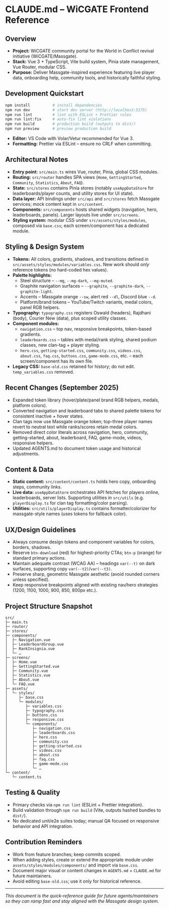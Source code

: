 # CLAUDE.md – WiCGATE Frontend Reference

## Overview
- **Project:** WiCGATE community portal for the World in Conflict revival initiative (WiCGATE/Massgate).
- **Stack:** Vue 3 + TypeScript, Vite build system, Pinia state management, Vue Router, modular CSS.
- **Purpose:** Deliver Massgate-inspired experience featuring live player data, onboarding help, community tools, and historically faithful styling.

## Development Quickstart
```bash
npm install          # install dependencies
npm run dev          # start dev server (http://localhost:5175)
npm run lint         # lint with ESLint + Prettier rules
npm run lint:fix     # auto-fix lint violations
npm run build        # production build (outputs to dist/)
npm run preview      # preview production build
```
- **Editor:** VS Code with Volar/Vetur recommended for Vue 3.
- **Formatting:** Prettier via ESLint – ensure no CRLF when committing.

## Architectural Notes
- **Entry point:** `src/main.ts` wires Vue, router, Pinia, global CSS modules.
- **Routing:** `src/router` handles SPA views (`Home`, `GettingStarted`, `Community`, `Statistics`, `About`, `FAQ`).
- **State:** `src/stores` contains Pinia stores (notably `useAppDataStore` for leaderboards/player counts, and utility stores for UI state).
- **Data layer:** API bindings under `src/api` and `src/stores` fetch Massgate services; mock content kept in `src/content`.
- **Components:** `src/components` hosts shared widgets (navigation, hero, leaderboards, panels). Larger layouts live under `src/screens`.
- **Styling system:** modular CSS under `src/assets/styles/modules`, composed via `base.css`; each screen/component has a dedicated module.

## Styling & Design System
- **Tokens:** All colors, gradients, shadows, and transitions defined in `src/assets/styles/modules/variables.css`. New work should *only* reference tokens (no hard-coded hex values).
- **Palette highlights:**
  - Steel structure – `--mg`, `--mg-dark`, `--mg-muted`.
  - Graphite navigation surfaces – `--graphite`, `--graphite-dark`, `--graphite-light`.
  - Accents – Massgate orange `--sw`, alert red `--dl`, Discord blue `--d`.
  - Platform/brand tokens – YouTube/Twitch variants, medal colors, panel RGB helpers.
- **Typography:** `typography.css` registers Oswald (headers), Rajdhani (body), Courier New (data), plus scoped utility classes.
- **Component modules:**
  - `navigation.css` – top nav, responsive breakpoints, token-based gradients.
  - `leaderboards.css` – tables with medal/rank styling, shared podium classes, new clan-tag + player styling.
  - `hero.css`, `getting-started.css`, `community.css`, `videos.css`, `about.css`, `faq.css`, `buttons.css`, `game-mode.css`, etc. – each screen/component has its own file.
- **Legacy CSS:** `base-old.css` retained for history; do not edit. `temp_variables.css` removed.

## Recent Changes (September 2025)
- Expanded token library (hover/plate/panel brand RGB helpers, medals, platform colors).
- Converted navigation and leaderboard tabs to shared palette tokens for consistent inactive + hover states.
- Clan tags now use Massgate orange token; top-three player names revert to neutral text while ranks/scores retain medal colors.
- Removed direct color literals across navigation, hero, community, getting-started, about, leaderboard, FAQ, game-mode, videos, responsive helpers.
- Updated AGENTS.md to document token usage and historical adjustments.

## Content & Data
- **Static content:** `src/content/content.ts` holds hero copy, onboarding steps, community links.
- **Live data:** `useAppDataStore` orchestrates API fetches for players online, leaderboards, server lists. Supporting utilities in `src/utils` (e.g. `playerDisplay.ts` for clan tag formatting/color parsing).
- **Utilities:** `src/utils/playerDisplay.ts` contains formatter/colorizer for massgate-style names (uses tokens for fallback color).

## UX/Design Guidelines
- Always consume design tokens and component variables for colors, borders, shadows.
- Reserve `btn-download` (red) for highest-priority CTAs; `btn-p` (orange) for standard primary actions.
- Maintain adequate contrast (WCAG AA) – headings `var(--t)` on dark surfaces, supporting copy `var(--t2)`/`var(--t3)`.
- Preserve sharp, geometric Massgate aesthetic (avoid rounded corners unless specified).
- Keep responsive breakpoints aligned with existing nav/hero strategies (1200, 1100, 1000, 900, 850, 800px etc.).

## Project Structure Snapshot
```
src/
├─ main.ts
├─ router/
├─ stores/
├─ components/
│  ├─ Navigation.vue
│  ├─ LeaderboardGroup.vue
│  ├─ RankInsignia.vue
│  └─ …
├─ screens/
│  ├─ Home.vue
│  ├─ GettingStarted.vue
│  ├─ Community.vue
│  ├─ Statistics.vue
│  ├─ About.vue
│  └─ FAQ.vue
├─ assets/
│  └─ styles/
│     ├─ base.css
│     └─ modules/
│        ├─ variables.css
│        ├─ typography.css
│        ├─ buttons.css
│        ├─ responsive.css
│        └─ components/
│           ├─ navigation.css
│           ├─ leaderboards.css
│           ├─ hero.css
│           ├─ community.css
│           ├─ getting-started.css
│           ├─ videos.css
│           ├─ about.css
│           ├─ faq.css
│           ├─ game-mode.css
│           └─ …
└─ content/
   └─ content.ts
```

## Testing & Quality
- Primary checks via `npm run lint` (ESLint + Prettier integration).
- Build validation through `npm run build` (Vite, outputs hashed bundles to `dist/`).
- No dedicated unit/e2e suites today; manual QA focused on responsive behavior and API integration.

## Contribution Reminders
- Work from feature branches; keep commits scoped.
- When adding styles, create or extend the appropriate module under `assets/styles/modules/components/` and import via `base.css`.
- Document major visual or content changes in `AGENTS.md` + `CLAUDE.md` for future maintainers.
- Avoid editing `base-old.css`; use it only for historical reference.

---
*This document is the quick-reference guide for future agents/maintainers so they can ramp fast and stay aligned with the Massgate design system.*
